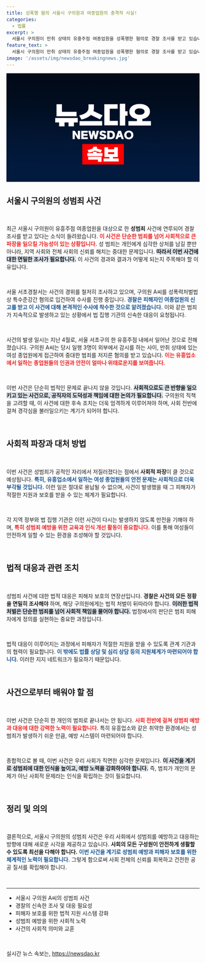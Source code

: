 ```yaml
---
title: 성폭행 혐의 서울시 구의원과 여종업원의 충격적 사실!
categories:
  - 법률
excerpt: >
  서울시 구의원이 만취 상태의 유흥주점 여종업원을 성폭행한 혐의로 경찰 조사를 받고 있습니다. 충격적인 사건의 전말을 지금 바로 확인해 보세요!
feature_text: >
  서울시 구의원이 만취 상태의 유흥주점 여종업원을 성폭행한 혐의로 경찰 조사를 받고 있습니다. 충격적인 사건의 전말을 지금 바로 확인해 보세요!
image: '/assets/img/newsdao_breakingnews.jpg'
---
```


<p><img src="/assets/img/newsdao_breakingnews.jpg" alt="ontimetimes 속보" /></p>

<h2 data-ke-size="size26">서울시 구의원의 성범죄 사건</h2>

<p data-ke-size="size16">&nbsp;</p>

<p data-ke-size="size16">최근 서울시 구의원이 유흥주점 여종업원을 대상으로 한 <b>성범죄</b> 사건에 연루되어 경찰 조사를 받고 있다는 소식이 들려왔습니다. <b><span style="color: #ee2323;">이 사건은 단순한 범죄를 넘어 사회적으로 큰 파장을 일으킬 가능성이 있는 상황입니다.</span></b> 성 범죄는 개인에게 심각한 상처를 남길 뿐만 아니라, 지역 사회와 전체 사회의 신뢰를 해치는 중대한 문제입니다. <b><span style="background-color: #21538527;">따라서 이번 사건에 대한 면밀한 조사가 필요합니다.</span></b> 이 사건의 경과와 결과가 어떻게 되는지 주목해야 할 이유입니다. </p>

<p data-ke-size="size16">&nbsp;</p>

<p>서울 서초경찰서는 사건의 경위를 철저히 조사하고 있으며, 구의원 A씨를 성폭력처벌법상 특수준강간 혐의로 입건하여 수사를 진행 중입니다. <b><span style="color: #1a5490;">경찰은 피해자인 여종업원의 신고를 받고 이 사건에 대해 본격적인 수사에 착수한 것으로 알려졌습니다.</span></b> 이와 같은 범죄가 지속적으로 발생하고 있는 상황에서 법 집행 기관의 신속한 대응이 요청됩니다. </p>

<p data-ke-size="size16">&nbsp;</p>

<p>사건의 발생 일시는 지난 4월로, 서울 서초구의 한 유흥주점 내에서 일어난 것으로 전해졌습니다. 구의원 A씨는 당시 일행 3명이 외부에서 감시를 하는 사이, 만취 상태에 있는 여성 종업원에게 접근하여 중대한 범죄를 저지른 혐의를 받고 있습니다. <b><span style="color: #ee2323;">이는 유흥업소에서 일하는 종업원들의 인권과 안전이 얼마나 위태로운지를 보여줍니다.</span></b></p>

<p data-ke-size="size16">&nbsp;</p>

<p>이번 사건은 단순히 법적인 문제로 끝나지 않을 것입니다. <b><span style="background-color: #21538527;">사회적으로도 큰 반향을 일으키고 있는 사건으로, 공직자의 도덕성과 책임에 대한 논의가 필요합니다.</span></b> 구의원의 직책을 고려할 때, 이 사건에 대한 후속 조치는 더욱 엄격하게 이루어져야 하며, 사회 전반에 걸쳐 경각심을 불러일으키는 계기가 되어야 합니다.</p>

<p data-ke-size="size16">&nbsp;</p>

<h2 data-ke-size="size26">사회적 파장과 대처 방법</h2>

<p data-ke-size="size16">&nbsp;</p>

<p data-ke-size="size16">이번 사건은 성범죄가 공적인 자리에서 저질러졌다는 점에서 <b>사회적 파장</b>이 클 것으로 예상됩니다. <b><span style="color: #1a5490;">특히, 유흥업소에서 일하는 여성 종업원들의 안전 문제는 사회적으로 더욱 부각될 것입니다.</span></b> 이런 일은 절대로 용납될 수 없으며, 사건이 발생했을 때 그 피해자가 적절한 지원과 보호를 받을 수 있는 체계가 필요합니다.</p>

<p data-ke-size="size16">&nbsp;</p>

<p>각 지역 정부와 법 집행 기관은 이런 사건이 다시는 발생하지 않도록 만전을 기해야 하며, <b><span style="color: #ee2323;">특히 성범죄 예방을 위한 교육과 인식 개선 활동이 중요합니다.</span></b> 이를 통해 여성들이 안전하게 일할 수 있는 환경을 조성해야 할 것입니다.</p>

<p data-ke-size="size16">&nbsp;</p>

<h2 data-ke-size="size26">법적 대응과 관련 조치</h2>

<p data-ke-size="size16">&nbsp;</p>

<p data-ke-size="size16">성범죄 사건에 대한 법적 대응은 피해자 보호의 연장선입니다. <b>경찰은 사건의 모든 정황을 면밀히 조사해야</b> 하며, 해당 구의원에게는 법적 처벌이 뒤따라야 합니다. <b><span style="background-color: #21538527;">이러한 법적 처벌은 단순한 범죄를 넘어 사회적 책임을 물어야 합니다.</span></b> 법정에서의 판단은 범죄 피해자에게 정의를 실현하는 중요한 과정입니다.</p>

<p data-ke-size="size16">&nbsp;</p>

<p>법적 대응이 이루어지는 과정에서 피해자가 적절한 지원을 받을 수 있도록 관계 기관과의 협력이 필요합니다. <b><span style="color: #1a5490;">이 밖에도 법률 상담 및 심리 상담 등의 지원체계가 마련되어야 합니다.</span></b> 이러한 지지 네트워크가 필요하기 때문입니다. </p>

<p data-ke-size="size16">&nbsp;</p>

<h2 data-ke-size="size26">사건으로부터 배워야 할 점</h2>

<p data-ke-size="size16">&nbsp;</p>

<p data-ke-size="size16">이번 사건은 단순히 한 개인의 범죄로 끝나서는 안 됩니다. <b><span style="color: #ee2323;">사회 전반에 걸쳐 성범죄 예방과 대응에 대한 강력한 노력이 필요합니다.</span></b> 특히 유흥업소와 같은 취약한 환경에서는 성범죄가 발생하기 쉬운 만큼, 예방 시스템이 마련되어야 합니다. </p>

<p data-ke-size="size16">&nbsp;</p>

<p>종합적으로 볼 때, 이번 사건은 우리 사회가 직면한 심각한 문제입니다. <b><span style="background-color: #21538527;">이 사건을 계기로 성범죄에 대한 인식을 높이고, 예방 노력을 강화하여야 합니다.</span></b> 즉, 범죄가 개인의 문제가 아닌 사회적 문제라는 인식을 확립하는 것이 필요합니다. </p>

<p data-ke-size="size16">&nbsp;</p>

<h2 data-ke-size="size26">정리 및 의의</h2>

<p data-ke-size="size16">&nbsp;</p>

<p data-ke-size="size16">결론적으로, 서울시 구의원의 성범죄 사건은 우리 사회에서 성범죄를 예방하고 대응하는 방향에 대해 새로운 시각을 제공하고 있습니다. <b>사회의 모든 구성원이 안전하게 생활할 수 있도록 최선을 다해야 합니다.</b> <b><span style="color: #1a5490;">이번 사건을 계기로 성범죄 예방과 피해자 보호를 위한 체계적인 노력이 필요합니다.</span></b> 그렇게 함으로써 사회 전체의 신뢰를 회복하고 건전한 공공 질서를 확립해야 합니다.</p>

<p data-ke-size="size16">&nbsp;</p>

<hr>

<ul>
    <li>서울시 구의원 A씨의 성범죄 사건</li>
    <li>경찰의 신속한 조사 및 대응 필요성</li>
    <li>피해자 보호를 위한 법적 지원 시스템 강화</li>
    <li>성범죄 예방을 위한 사회적 노력</li>
    <li>사건의 사회적 의미와 교훈</li>
</ul>

<p data-ke-size="size16">&nbsp;</p>
실시간 뉴스 속보는, <a href="https://newsdao.kr" rel="dofollow">https://newsdao.kr</a>



